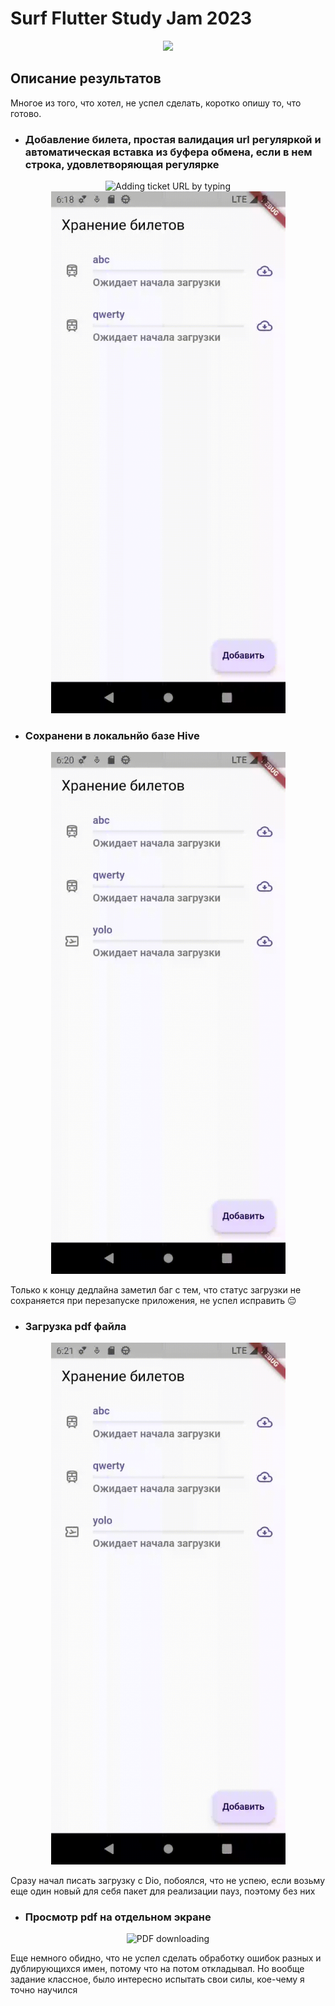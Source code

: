 # Surf Flutter Study Jam 2023

<p align="center">
<img src="https://surf.ru/wp-content/themes/surf/assets/img/logo.svg" height="120" />
</p>

## Описание результатов

Многое из того, что хотел, не успел сделать, коротко опишу то, что готово.
- ### Добавление билета, простая валидация url регуляркой и автоматическая вставка из буфера обмена, если в нем строка, удовлетворяющая регулярке
<div class="row" align="center">
    <img src="./docs/assets/add_typing.gif" width="375" alt="Adding ticket URL by typing" />
    <img src="./docs/assets/add_from_clipboard.gif" width="375" alt="Adding ticket URL from clipboard" />
</div>

- ### Сохранени в локальнйо базе Hive
<p align="center">
  <img src="./docs/assets/hive.gif" width="375" alt="Saving tickets in local DB Hive" />
</p>
Только к концу дедлайна заметил баг с тем, что статус загрузки не сохраняется при перезапуске приложения, не успел исправить 😔

- ### Загрузка pdf файла
<p align="center">
  <img src="./docs/assets/downloading.gif" width="375" alt="PDF downloading" />
</p>
Сразу начал писать загрузку с Dio, побоялся, что не успею, если возьму еще один новый для себя пакет для реализации пауз, поэтому без них

- ### Просмотр pdf на отдельном экране
<p align="center">
  <img src="./docs/assets/pdf_viewer.gif" width="375" alt="PDF downloading" />
</p>

Еще немного обидно, что не успел сделать обработку ошибок разных и дублирующихся имен, потому что на потом откладывал. Но вообще задание классное, было интересно испытать свои силы, кое-чему я точно научился
